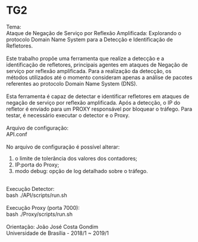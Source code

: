 # TG2
Tema:<br />
Ataque de Negação de Serviço por Reflexão Amplificada: Explorando o protocolo Domain Name System para a Detecção e Identificação de Refletores. <br />
<br />
Este trabalho propõe uma ferramenta que realize a detecção e a identificação de refletores, principais agentes em ataques de Negação de serviço por reflexão amplificada. Para a realização da detecção, os métodos utilizados até o momento consideram apenas a análise de pacotes referentes ao protocolo Domain Name System (DNS). <br />
<br />
Esta ferramenta é capaz de detectar e identificar refletores em ataques de negação de serviço por reflexão amplificada. Após a detecção, o IP do refletor é enviado para um PROXY responsável por bloquear o tráfego. Para testar, é necessário executar o detector e o Proxy.<br />
<br />
Arquivo de configuração:<br />
API.conf<br />
<br />
No arquivo de configuração é possível alterar:
1. o limite de tolerância dos valores dos contadores; <br />
2. IP:porta do Proxy;<br />
3. modo debug: opção de log detalhado sobre o tráfego.<br />
<br />
Execução Detector: <br />
bash ./API/scripts/run.sh<br />
<br />
Execução Proxy (porta 7000):<br />
bash ./Proxy/scripts/run.sh<br />
<br />
Orientação: João José Costa Gondim  <br />
Universidade de Brasília - 2018/1 ~ 2019/1 <br />
